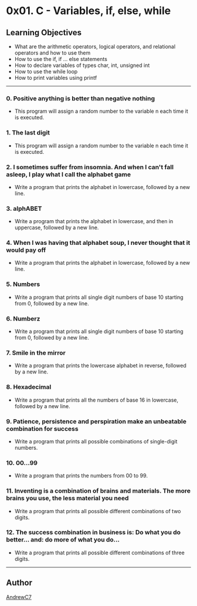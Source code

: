 # 0x01. C - Variables, if, else, while

## Learning Objectives

* What are the arithmetic operators, logical operators, and relational operators and how to use them
* How to use the if, if ... else statements
* How to declare variables of types char, int, unsigned int
* How to use the while loop
* How to print variables using printf

---

### 0. Positive anything is better than negative nothing
* This program will assign a random number to the variable n each time it is executed. 

### 1. The last digit
* This program will assign a random number to the variable n each time it is executed. 

### 2. I sometimes suffer from insomnia. And when I can't fall asleep, I play what I call the alphabet game
* Write a program that prints the alphabet in lowercase, followed by a new line.

### 3. alphABET
* Write a program that prints the alphabet in lowercase, and then in uppercase, followed by a new line.

### 4. When I was having that alphabet soup, I never thought that it would pay off
* Write a program that prints the alphabet in lowercase, followed by a new line.

### 5. Numbers
* Write a program that prints all single digit numbers of base 10 starting from 0, followed by a new line.

### 6. Numberz
* Write a program that prints all single digit numbers of base 10 starting from 0, followed by a new line.

### 7. Smile in the mirror
* Write a program that prints the lowercase alphabet in reverse, followed by a new line.

### 8. Hexadecimal
* Write a program that prints all the numbers of base 16 in lowercase, followed by a new line.

### 9. Patience, persistence and perspiration make an unbeatable combination for success
* Write a program that prints all possible combinations of single-digit numbers.

### 10. 00...99
* Write a program that prints the numbers from 00 to 99.

### 11. Inventing is a combination of brains and materials. The more brains you use, the less material you need
* Write a program that prints all possible different combinations of two digits.

### 12. The success combination in business is: Do what you do better... and: do more of what you do...
* Write a program that prints all possible different combinations of three digits.

---

## Author
[AndrewC7](https://github.com/AndrewC7)
